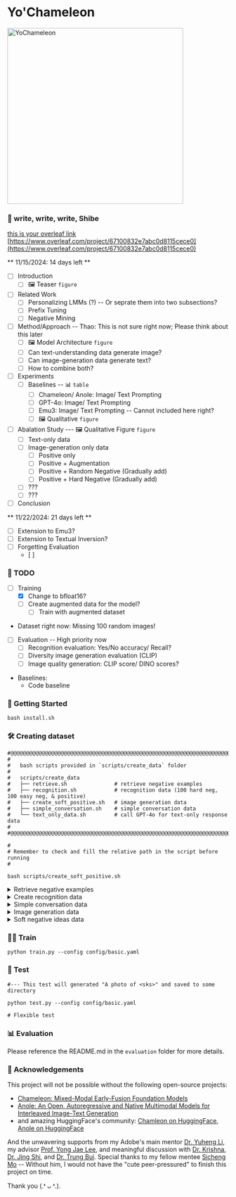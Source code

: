 # Yo'Chameleon

<img src="./images/yochameleon.png" alt="YoChameleon" width="400">

### 📝 write, write, write, Shibe

[this is your overleaf link](https://www.overleaf.com/project/67100832e7abc0d8115cece0) [https://www.overleaf.com/project/67100832e7abc0d8115cece0](https://www.overleaf.com/project/67100832e7abc0d8115cece0)

** 11/15/2024: 14 days left **
- [ ] Introduction
  - [ ] 🖼️ Teaser `figure`
- [ ] Related Work
  - [ ] Personalizing LMMs (?) -- Or seprate them into two subsections?
  - [ ] Prefix Tuning
  - [ ] Negative Mining
- [ ] Method/Approach -- Thao: This is not sure right now; Please think about this later
  - [ ] 🖼️ Model Architecture `figure`
  - [ ] Can text-understanding data generate image?
  - [ ] Can image-generation data generate text?
  - [ ] How to combine both?
- [ ] Experiments
  - [ ] Baselines -- 📊 `table`
    - [ ] Chameleon/ Anole: Image/ Text Prompting
    - [ ] GPT-4o: Image/ Text Prompting
    - [ ] Emu3: Image/ Text Prompting -- Cannot included here right?
    - [ ] 🖼️ Qualitative `figure`
- [ ] Abalation Study --- 🖼️ Qualitative Figure `figure`
  - [ ] Text-only data
  - [ ] Image-generation only data 
    - [ ] Positive only
    - [ ] Positive + Augmentation
    - [ ] Positive + Random Negative (Gradually add)
    - [ ] Positive + Hard Negative (Gradually add)
  - [ ] ???
  - [ ] ???
- [ ] Conclusion

** 11/22/2024: 21 days left **
- [ ] Extension to Emu3?
- [ ] Extension to Textual Inversion?
- [ ] Forgetting Evaluation
  - [ ] 

### 🔰 TODO

- [ ] Training
  - [x] Change to bfloat16?
  - [ ] Create augmented data for the model?
    - [ ] Train with augmented dataset

- Dataset right now: Missing 100 random images!

- [ ] Evaluation -- High priority now
  - [ ] Recognition evaluation: Yes/No accuracy/ Recall?
  - [ ] Diversity image generation evaluation (CLIP)
  - [ ] Image quality generation: CLIP score/ DINO scores?
  
- Baselines:
  - Code baseline

### 🚀 Getting Started

```
bash install.sh
```

### 🛠️ Creating dataset

```
#@@@@@@@@@@@@@@@@@@@@@@@@@@@@@@@@@@@@@@@@@@@@@@@@@@@@@@@@@@@@@@@@@@@@@@@@@@@@@@@@@@@@@@@@@@@@
#
#   bash scripts provided in `scripts/create_data` folder
#   
#   scripts/create_data
#   ├── retrieve.sh               # retrieve negative examples
#   ├── recognition.sh            # recognition data (100 hard neg, 100 easy neg, & positive)
#   ├── create_soft_positive.sh   # image generation data
#   ├── simple_conversation.sh    # simple conversation data
#   └── text_only_data.sh         # call GPT-4o for text-only response data
#
#@@@@@@@@@@@@@@@@@@@@@@@@@@@@@@@@@@@@@@@@@@@@@@@@@@@@@@@@@@@@@@@@@@@@@@@@@@@@@@@@@@@@@@@@@@@@

#
# Remember to check and fill the relative path in the script before running
#

bash scripts/create_soft_positive.sh

```

<details>
<summary> Retrieve negative examples </summary>

```
cd create_training_data/conversation_data
NAMES=("bo" "duck-banana" "marie-cat" "pusheen-cup" "thuytien"
       "brown-duck" "dug" "mydieu" "shiba-black" "tokyo-keyboard"
       "butin" "elephant" "neurips-cup" "shiba-gray" "toodles-galore"
       "cat-cup" "fire" "nha-tho-hanoi" "shiba-sleep" "viruss"
       "chua-thien-mu" "henry" "nha-tho-hcm" "shiba-yellow" "water"
       "ciin" "khanhvy" "oong" "thao" "willinvietnam"
       "denisdang" "lamb" "phuc-map" "thap-but" "yellow-duck"
       "dragon" "mam" "pig-cup" "thap-cham" "yuheng")

for NAME in "${NAMES[@]}"; do
  INPUT_FOLDER="/mnt/localssd/code/data/yochameleon-data/train/${NAME}"
  SAVE_FOLDER="${INPUT_FOLDER}/negative_example"
  LIMIT=5000 # Number of negative examples to retrieve
  echo "Processing folder: ${NAME}"
  
  python create_training_data/retrieve_negative/load_similar_example.py \
    --input_folder $INPUT_FOLDER \
    --save_folder $SAVE_FOLDER \
    --limit $LIMIT \
    --origin "l2"
done
```
</details>

<details>
<summary> Create recognition data </summary>

```
cd create_training_data/conversation_data
# List of names or folders to process
NAMES=("bo" "duck-banana" "marie-cat" "pusheen-cup" "thuytien"
       "brown-duck" "dug" "mydieu" "shiba-black" "tokyo-keyboard"
       "butin" "elephant" "neurips-cup" "shiba-gray" "toodles-galore"
       "cat-cup" "fire" "nha-tho-hanoi" "shiba-sleep" "viruss"
       "chua-thien-mu" "henry" "nha-tho-hcm" "shiba-yellow" "water"
       "ciin" "khanhvy" "oong" "thao" "willinvietnam"
       "denisdang" "lamb" "phuc-map" "thap-but" "yellow-duck"
       "dragon" "mam" "pig-cup" "thap-cham" "yuheng")

# Loop through each folder
for NAME in "${NAMES[@]}"; do
  # Define the positive image folder based on the name
  POSITIVE_IMAGE_FOLDER="/mnt/localssd/code/data/yochameleon-data/train/${NAME}"
  
  # Define the negative image folder (assuming it's fixed or can vary similarly)
  NEGATIVE_IMAGE_FOLDER="/mnt/localssd/code/data/yochameleon-data/train/${NAME}/negative_example"
  
  # Define the output file path for the JSON result
  OUTPUT_FILE="/mnt/localssd/code/data/yochameleon-data/train/${NAME}/json"
  
  # Log which folder is being processed
  echo "Processing folder: ${NAME}"
  
  # Execute the Python script with the required arguments
  python create_conversation.py \
    --positive_image_folder "$POSITIVE_IMAGE_FOLDER" \
    --negative_image_folder "$NEGATIVE_IMAGE_FOLDER" \
    --output_file "$OUTPUT_FILE" \
    --limit_positive 5 \
    --limit_negative 100
done
```
</details>

<details>
<summary> Simple conversation data </summary> 

```
cd create_training_data/dense_caption

# List of names or folders to process -- For human
NAMES=("thuytien" "viruss" "ciin" "khanhvy" "oong" "thao" "willinvietnam" "denisdang" "phuc-map" "yuheng")

# Loop through each folder
for NAME in "${NAMES[@]}"; do
  # Define the positive image folder based on the name
  POSITIVE_IMAGE_FOLDER="/mnt/localssd/code/data/yochameleon-data/train/${NAME}"
  
  # Define the negative image folder (assuming it's fixed or can vary similarly)
  NEGATIVE_IMAGE_FOLDER="/mnt/localssd/code/data/yochameleon-data/train/${NAME}/negative_example"
  
  # Define the output file path for the JSON result
  OUTPUT_FILE="/mnt/localssd/code/data/yochameleon-data/train/${NAME}/json"
  
  # Log which folder is being processed
  echo "Processing folder: ${NAME}"
  
  # Execute the Python script with the required arguments
  python gpt4o-api.py \
    --input_image_folder "$POSITIVE_IMAGE_FOLDER" \
    --prompt_file_path ./system-prompts/text-conversation.txt \
    --output_file "$OUTPUT_FILE" \
    --text_conversation \
    --human \
    --limit 5
done

# List of names or folders to process -- For object
NAMES=("bo" "duck-banana" "marie-cat" "pusheen-cup"
       "brown-duck" "dug" "mydieu" "shiba-black" "tokyo-keyboard"
       "butin" "elephant" "neurips-cup" "shiba-gray" "toodles-galore"
       "cat-cup" "fire" "nha-tho-hanoi" "shiba-sleep"
       "chua-thien-mu" "henry" "nha-tho-hcm" "shiba-yellow" "water"
       "lamb" "thap-but" "yellow-duck"
       "dragon" "mam" "pig-cup" "thap-cham")

# Loop through each folder
for NAME in "${NAMES[@]}"; do
  # Define the positive image folder based on the name
  POSITIVE_IMAGE_FOLDER="/mnt/localssd/code/data/yochameleon-data/train/${NAME}"
  
  # Define the negative image folder (assuming it's fixed or can vary similarly)
  NEGATIVE_IMAGE_FOLDER="/mnt/localssd/code/data/yochameleon-data/train/${NAME}/negative_example"
  
  # Define the output file path for the JSON result
  OUTPUT_FILE="/mnt/localssd/code/data/yochameleon-data/train/${NAME}/json"
  
  # Log which folder is being processed
  echo "Processing folder: ${NAME}"
  
  # Execute the Python script with the required arguments
  python gpt4o-api.py \
    --input_image_folder "$POSITIVE_IMAGE_FOLDER" \
    --prompt_file_path ./system-prompts/text-conversation.txt \
    --output_file "$OUTPUT_FILE" \
    --text_conversation \
    --limit 5
done
```
</details>

<details>
<summary> Image generation data </summary>

```
cd create_training_data/retrieve_negative
# List of names or folders to process
NAMES=("bo" "duck-banana" "marie-cat" "pusheen-cup" "thuytien"
       "brown-duck" "dug" "mydieu" "shiba-black" "tokyo-keyboard"
       "butin" "elephant" "neurips-cup" "shiba-gray" "toodles-galore"
       "cat-cup" "fire" "nha-tho-hanoi" "shiba-sleep" "viruss"
       "chua-thien-mu" "henry" "nha-tho-hcm" "shiba-yellow" "water"
       "ciin" "khanhvy" "oong" "thao" "willinvietnam"
       "denisdang" "lamb" "phuc-map" "thap-but" "yellow-duck"
       "dragon" "mam" "pig-cup" "thap-cham" "yuheng")

# Loop through each folder
for NAME in "${NAMES[@]}"; do
  # Define the positive image folder based on the name
  POSITIVE_IMAGE_FOLDER="/mnt/localssd/code/data/yochameleon-data/train/${NAME}"
  
  # Define the output file path for the JSON result
  OUTPUT_FILE="/mnt/localssd/code/data/yochameleon-data/train/${NAME}/json"
  
  # Log which folder is being processed
  echo "Processing folder: ${NAME}"
  
  # Execute the Python script with the required arguments
  python create_conversation_by_ranking.py \
    --input_folder "$POSITIVE_IMAGE_FOLDER" \
    --save_folder "$OUTPUT_FILE" \
    --version image_gen_positive_only \
    --num_of_real_images 100 \ch
    --token_length 16 \
    --spacing 16
done
```
</details>

<details>
<summary> Soft negative ideas data </summary>

```
cd create_training_data/retrieve_negative
# List of names or folders to process
# NAMES=("bo" "duck-banana" "marie-cat" "pusheen-cup" "thuytien"
#        "brown-duck" "dug" "mydieu" "shiba-black" "tokyo-keyboard"
#        "butin" "elephant" "neurips-cup" "shiba-gray" "toodles-galore"
#        "cat-cup" "fire" "nha-tho-hanoi" "shiba-sleep" "viruss"
#        "chua-thien-mu" "henry" "nha-tho-hcm" "shiba-yellow" "water"
#        "ciin" "khanhvy" "oong" "thao" "willinvietnam"
#        "denisdang" "lamb" "phuc-map" "thap-but" "yellow-duck"
#        "dragon" "mam" "pig-cup" "thap-cham" "yuheng")

NAMES=("bo" "mam" "thuytien" "viruss" "ciin" "khanhvy" "oong" "thao" "willinvietnam" "denisdang" "phuc-map" "yuheng")
# NAMES=("bo")
# Loop through each folder
for NAME in "${NAMES[@]}"; do
  # Define the positive image folder based on the name
  POSITIVE_IMAGE_FOLDER="/mnt/localssd/code/data/yochameleon-data/train/${NAME}"
  NEGATIVE_IMAGE_FOLDER="/mnt/localssd/code/data/yochameleon-data/train/${NAME}/negative_example"
  # Define the output file path for the JSON result
  OUTPUT_FILE="/mnt/localssd/code/data/yochameleon-data/train/${NAME}/json"
  
  # Log which folder is being processed
  echo "Processing folder: ${NAME}"
  
  # Execute the Python script with the required arguments
  python create_conversation_by_ranking.py \
    --input_folder "$POSITIVE_IMAGE_FOLDER" \
    --save_folder "$OUTPUT_FILE" \
    --version '2000' \
    --num_of_real_images -100 \
    --token_length 16 \
    --spacing 1 \
    --negative_image True \
    --limit_negative 2000
done
```
</details>

### 🧑‍🏫 Train

```
python train.py --config config/basic.yaml
```

### 🧪 Test

```
#--- This test will generated "A photo of <sks>" and saved to some directory

python test.py --config config/basic.yaml 

# Flexible test
```


### 📊 Evaluation

Please reference the README.md in the `evaluation` folder for more details.

### 🤗 Acknowledgements

This project will not be possible without the following open-source projects:
- [Chameleon: Mixed-Modal Early-Fusion Foundation Models](https://github.com/facebookresearch/chameleon)
- [Anole: An Open, Autoregressive and Native Multimodal Models for Interleaved Image-Text Generation](https://gair-nlp.github.io/anole/)
- and amazing HuggingFace's community: [Chamleon on HuggingFace](https://huggingface.co/docs/transformers/en/model_doc/chameleon), [Anole on HuggingFace](https://github.com/huggingface/transformers/pull/32013)

And the unwavering supports from my Adobe's main mentor [Dr. Yuheng Li](https://yuheng-li.github.io/), my advisor [Prof. Yong Jae Lee](https://pages.cs.wisc.edu/~yongjaelee/), and meaningful discussion with [Dr. Krishna](https://krsingh.cs.ucdavis.edu/), [Dr. Jing Shi](https://jshi31.github.io/jingshi/), and [Dr. Trung Bui](https://sites.google.com/site/trungbuistanford/).
Special thanks to my fellow mentee [Sicheng Mo](https://sichengmo.github.io/) -- Without him, I would not have the "cute peer-pressured" to finish this project on time.

Thank you (.❛ ᴗ ❛.).
